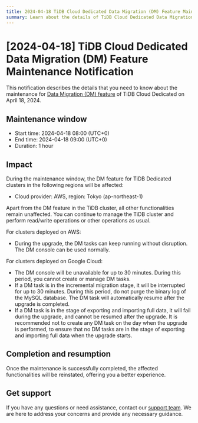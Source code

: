 ```yaml
---
title: 2024-04-18 TiDB Cloud Dedicated Data Migration (DM) Feature Maintenance Notification
summary: Learn about the details of TiDB Cloud Dedicated Data Migration (DM) feature maintenance on April 18, 2024, such as the maintenance window and impact.
---
```


# [2024-04-18] TiDB Cloud Dedicated Data Migration (DM) Feature Maintenance Notification

This notification describes the details that you need to know about the maintenance for [Data Migration (DM) feature](/tidb-cloud/migrate-from-mysql-using-data-migration.md) of TiDB Cloud Dedicated on April 18, 2024.

## Maintenance window

- Start time: 2024-04-18 08:00 (UTC+0)
- End time: 2024-04-18 09:00 (UTC+0)
- Duration: 1 hour

## Impact

During the maintenance window, the DM feature for TiDB Dedicated clusters in the following regions will be affected:

- Cloud provider: AWS, region: Tokyo (ap-northeast-1)

Apart from the DM feature in the TiDB cluster, all other functionalities remain unaffected. You can continue to manage the TiDB cluster and perform read/write operations or other operations as usual.

For clusters deployed on AWS:

- During the upgrade, the DM tasks can keep running without disruption. The DM console can be used normally.

For clusters deployed on Google Cloud:

- The DM console will be unavailable for up to 30 minutes. During this period, you cannot create or manage DM tasks.
- If a DM task is in the incremental migration stage, it will be interrupted for up to 30 minutes. During this period, do not purge the binary log of the MySQL database. The DM task will automatically resume after the upgrade is completed.
- If a DM task is in the stage of exporting and importing full data, it will fail during the upgrade, and cannot be resumed after the upgrade. It is recommended not to create any DM task on the day when the upgrade is performed, to ensure that no DM tasks are in the stage of exporting and importing full data when the upgrade starts.

## Completion and resumption

Once the maintenance is successfully completed, the affected functionalities will be reinstated, offering you a better experience.

## Get support

If you have any questions or need assistance, contact our [support team](/tidb-cloud/tidb-cloud-support.md). We are here to address your concerns and provide any necessary guidance.
